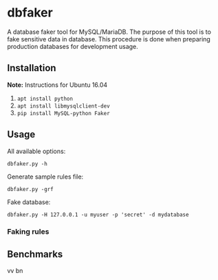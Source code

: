 # dbfaker
A database faker tool for MySQL/MariaDB.
The purpose of this tool is to fake sensitive data in database. This procedure is done when preparing production databases for development usage.

## Installation
**Note:** Instructions for Ubuntu 16.04

1. `apt install python`
2. `apt install libmysqlclient-dev`
3. `pip install MySQL-python Faker`

## Usage

All available options:

    dbfaker.py -h

Generate sample rules file:

    dbfaker.py -grf

Fake database:

    dbfaker.py -H 127.0.0.1 -u myuser -p 'secret' -d mydatabase

### Faking rules

## Benchmarks
vv bn
